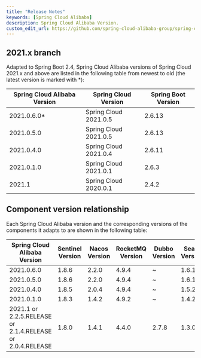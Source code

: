 ```yaml
---
title: "Release Notes"
keywords: [Spring Cloud Alibaba]
description: Spring Cloud Alibaba Version.
custom_edit_url: https://github.com/spring-cloud-alibaba-group/spring-cloud-alibaba-group.github.io/blob/main/i18n/zh-cn/docusaurus-plugin-content-docs/current/overview/terminology.md
---
```


## 2021.x branch

Adapted to Spring Boot 2.4, Spring Cloud Alibaba versions of Spring Cloud 2021.x and above are listed in the following table from newest to old (the latest version is marked with \*):

| Spring Cloud Alibaba Version | Spring Cloud Version  | Spring Boot Version |
| ---------------------------- | --------------------- | ------------------- |
| 2021.0.6.0\*                 | Spring Cloud 2021.0.5 | 2.6.13              |
| 2021.0.5.0                   | Spring Cloud 2021.0.5 | 2.6.13              |
| 2021.0.4.0                   | Spring Cloud 2021.0.4 | 2.6.11              |
| 2021.0.1.0                   | Spring Cloud 2021.0.1 | 2.6.3               |
| 2021.1                       | Spring Cloud 2020.0.1 | 2.4.2               |


## Component version relationship

Each Spring Cloud Alibaba version and the corresponding versions of the components it adapts to are shown in the following table:

| Spring Cloud Alibaba Version                              | Sentinel Version | Nacos Version | RocketMQ Version | Dubbo Version | Seata Version    |
| --------------------------------------------------------- | ---------------- | ------------- | ---------------- | ------------- | ---------------- |
| 2021.0.6.0                                                | 1.8.6            | 2.2.0         | 4.9.4            | ~             | 1.6.1            |
| 2021.0.5.0                                                | 1.8.6            | 2.2.0         | 4.9.4            | ~             | 1.6.1            |
| 2021.0.4.0                                                | 1.8.5            | 2.0.4         | 4.9.4            | ~             | 1.5.2            |
| 2021.0.1.0                                                | 1.8.3            | 1.4.2         | 4.9.2            | ~             | 1.4.2            |
| 2021.1 or 2.2.5.RELEASE or 2.1.4.RELEASE or 2.0.4.RELEASE | 1.8.0            | 1.4.1         | 4.4.0            | 2.7.8         | 1.3.0            |
